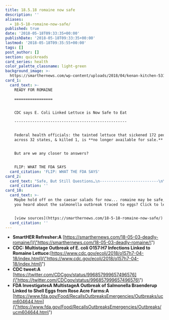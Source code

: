 ```yaml
---
title: 18.5.18 romaine now safe
description: ''
aliases:
  - 18-5-18-romaine-now-safe/
published: true
date: '2018-05-18T09:33:35+00:00'
publishDate: '2018-05-18T09:33:35+00:00'
lastmod: '2018-05-18T09:35:55+00:00'
tags: []
post_author: []
section: quickreads
card_series: health
color_palette_classname: light-green
background_image: >-
  https://smarthernews.com/wp-content/uploads/2018/04/kenan-kitchen-531616-unsplash-scaled.jpg
card_1:
  card_text: >-
    READY FOR ROMAINE

    =================


    CDC says E. Coli Linked Lettuce is Now Safe to Eat

    --------------------------------------------------


    Federal health officials: the tainted lettuce that sickened 172 people
    across 32 states, & killed 1, is **no longer available for sale.**


    But are we any closer to answers?


    FLIP: WHAT THE FDA SAYS
  card_citation: 'FLIP: WHAT THE FDA SAYS'
card_2:
  card_text: "Safe, But Still Questions…\n--------------------------\n\n> *   Harvest season for romaine lettuce, linked to the multi-state E. coli outbreak, is over.\n> *   FDA says it’s **unlikely contaminated lettuce still for sale,**A due to 21-day shelf life.\n> *   **Source of E. Coli stillA unknown.**\n> \n> **_a\x1CThe easy answers dona\x19t explain this. We have to look at something potentially different.a\x1D_**  \n> Dr. Stephen Ostroff, FDA"
  card_citation: ''
card_10:
  card_text: >-
    Maybe hold off on the caesar salads for now... romaine may be safe, but have
    you heard about the salmonella outbreak traced to eggs? Click to learn more.


    [view sources](https://smarthernews.com/18-5-18-romaine-now-safe/)
  card_citation: ''
---
```

*   ******SmartHER Refresher:A****** [https://smarthernews.com/18-05-03-deadly-romaine/](\"https://smarthernews.com/18-05-03-deadly-romaine/\")
*   ****CDC: Multistage Outbreak of E. coli O157:H7 Infections Linked to Romaine Lettuce:****[https://www.cdc.gov/ecoli/2018/o157h7-04-18/index.html](\"https://www.cdc.gov/ecoli/2018/o157h7-04-18/index.html\")
*   **CDC tweet:A** [https://twitter.com/CDCgov/status/996857999657496576](\"https://twitter.com/CDCgov/status/996857999657496576\")
*   **FDA InvestigatesA MultistageA Outbreak of Salmonella Braenderup Linked to Shell Eggs from Rose Acre Farms:A** [https://www.fda.gov/Food/RecallsOutbreaksEmergencies/Outbreaks/ucm604644.htm](\"https://www.fda.gov/Food/RecallsOutbreaksEmergencies/Outbreaks/ucm604644.htm\")